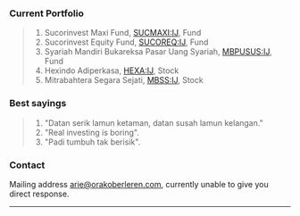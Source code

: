 ### Current Portfolio

>1. Sucorinvest Maxi Fund, [SUCMAXI:IJ](https://www.bloomberg.com/quote/SUCMAXI:IJ), Fund
>2. Sucorinvest Equity Fund, [SUCOREQ:IJ](https://www.bloomberg.com/quote/SUCOREQ:IJ), Fund
>3. Syariah Mandiri Bukareksa Pasar Uang Syariah, [MBPUSUS:IJ](https://www.bloomberg.com/quote/MBPUSUS:IJ), Fund
>4. Hexindo Adiperkasa, [HEXA:IJ](https://www.bloomberg.com/quote/HEXA:IJ), Stock
>5. Mitrabahtera Segara Sejati, [MBSS:IJ](https://www.bloomberg.com/quote/MBSS:IJ), Stock


### Best sayings
>1. "Datan serik lamun ketaman, datan susah lamun kelangan."
>2. "Real investing is boring".
>3. "Padi tumbuh tak berisik".


### Contact

Mailing address [arie@orakoberleren.com](mailto:arie@orakoberleren.com), currently unable to give you direct response.





---
